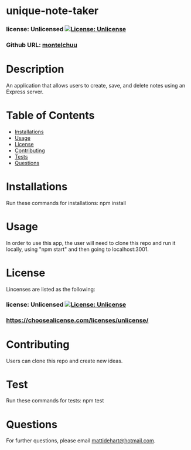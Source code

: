 
  # unique-note-taker
  ### license: Unlicensed [![License: Unlicense](https://img.shields.io/badge/license-Unlicense-blue.svg)](http://unlicense.org/)

  ### Github URL: [montelchuu](https://github.com/montelchuu/)

  # Description
  An application that allows users to create, save, and delete notes using an Express server.

  # Table of Contents
  * [Installations](#installations)
  * [Usage](#usage)
  * [License](#license)
  * [Contributing](#contributing)
  * [Tests](#tests)
  * [Questions](#questions)

  # Installations
  Run these commands for installations: npm install

  # Usage
  In order to use this app, the user will need to clone this repo and run it locally, using "npm start" and then going to localhost:3001.

  # License
  Lincenses are listed as the following:
  ### license: Unlicensed [![License: Unlicense](https://img.shields.io/badge/license-Unlicense-blue.svg)](http://unlicense.org/)
  ### https://choosealicense.com/licenses/unlicense/

  # Contributing
  Users can clone this repo and create new ideas.

  # Test
  Run these commands for tests:
  npm test

  # Questions
  For further questions, please email mattidehart@hotmail.com.
